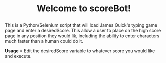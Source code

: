 # <p align="center">Welcome to scoreBot!</p>

This is a Python/Selenium script that will load James Quick's typing game page and enter a desiredScore. This allow a user to place on the high score page in any position they would lik, including the ability to enter characters much faster than a human could do it. 

**Usage** = Edit the desiredScore variable to whatever score you would like and execute. 



